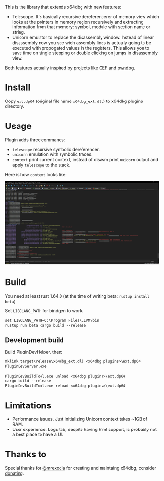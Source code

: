 This is the library that extends x64dbg with new features:

* Telescope. It's basically recursive dereferencerer of memory view which looks at the pointers in memory region recursively and extracting information from that memory: symbol, module with section name or string.
* Unicorn emulator to replace the disassembly window. Instead of linear disassembly now you see wich assembly lines is actually going to be executed with propogated values in the registers. This allows you to save time on single stepping or double clicking on jumps in disassembly view.

Both features actually inspired by projects like [GEF](https://github.com/hugsy/gef) and [pwndbg](https://github.com/pwndbg/pwndbg).

# Install

Copy `ext.dp64` (original file name `x64dbg_ext.dll`) to x64dbg plugins directory.

# Usage

Plugin adds three commands:

* `telescope` recursive symbolic dereferencer. 
* `unicorn` emulation with symbolic traces.
* `context` print current context, instead of disasm print `unicorn` output and apply `telescope` to the stack.

Here is how `context` looks like:

![](pngs/Screenshot1.png)

# Build

You need at least rust 1.64.0 (at the time of writing beta: `rustup install beta`)

Set `LIBCLANG_PATH` for bindgen to work.

```
set LIBCLANG_PATH=C:\Program Files\LLVM\bin
rustup run beta cargo build --release
```

## Development build

Build [PluginDevHelper](https://github.com/x64dbg/PluginDevHelper), then:

```
mklink target\release\x64dbg_ext.dll <x64dbg plugins>\ext.dp64
PluginDevServer.exe

PluginDevBuildTool.exe unload <x64dbg plugins>\ext.dp64
cargo build --release 
PluginDevBuildTool.exe reload <x64dbg plugins>\ext.dp64
```

# Limitations

* Performance issues. Just initializing Unicorn context takes ~1GB of RAM. 
* User experience. Logs tab, despite having html support, is probably not a best place to have a UI.

# Thanks to

Special thanks for [@mrexodia](https://github.com/mrexodia) for creating and maintaing x64dbg, consider [donating](https://github.com/sponsors/mrexodia?metadata_source=x64dbg-site).

